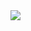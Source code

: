 <img src="https://i.pinimg.com/originals/71/92/b3/7192b36dadb8d4dd4eb71a4227cc6a95.gif" margin="auto" display="block">
